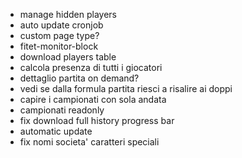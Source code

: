  - manage hidden players
 - auto update cronjob
 - custom page type?
 - fitet-monitor-block
 - download players table
 - calcola presenza di tutti i giocatori
 - dettaglio partita on demand?
 - vedi se dalla formula partita riesci a risalire ai doppi
 - capire i campionati con sola andata
 - campionati readonly
 - fix download full history progress bar
 - automatic update
 - fix nomi societa' caratteri speciali
